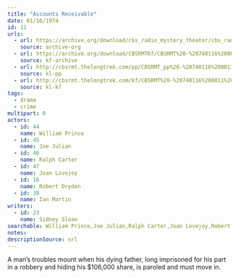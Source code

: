 ```yaml
---
title: "Accounts Receivable"
date: 01/16/1974
id: 11
urls: 
  - url: https://archive.org/download/cbs_radio_mystery_theater/cbs_radio_mystery_theater-0001-0050.zip/cbs_radio_mystery_theater-0001-0050%2Fcbsrmt_0011_accounts_receivable.mp3
    source: archive-org
  - url: https://archive.org/download/CBSRMTKf/CBSRMT%20-%20740116%200011%20Accounts%20Receivable_kf.mp3
    source: kf-archive
  - url: http://cbsrmt.thelongtrek.com/pp/CBSRMT_pp%20-%20740116%200011%20Accounts%20Receivable.mp3
    source: kl-pp
  - url: http://cbsrmt.thelongtrek.com/kf/CBSRMT%20-%20740116%200011%20Accounts%20Receivable_kf.mp3
    source: kl-kf
tags: 
  - drama
  - crime
multipart: 0
actors:  
  - id: 44
    name: William Prince  
  - id: 45
    name: Joe Julian  
  - id: 46
    name: Ralph Carter  
  - id: 47
    name: Joan Lovejoy  
  - id: 16
    name: Robert Dryden  
  - id: 38
    name: Ian Martin
writers:  
  - id: 23
    name: Sidney Sloan
searchable: William Prince,Joe Julian,Ralph Carter,Joan Lovejoy,Robert Dryden,Ian Martin Sidney Sloan
notes: 
descriptionSource: nrl
---
```

A man’s troubles mount when his dying father, long imprisoned for his part in a robbery and hiding his $106,000 share, is paroled and must move in.